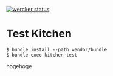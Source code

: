 [![wercker status](https://app.wercker.com/status/5e5825bc1101d40f06e7ed51c56d78f2/m "wercker status")](https://app.wercker.com/project/bykey/5e5825bc1101d40f06e7ed51c56d78f2)

# Test Kitchen

```
$ bundle install --path vendor/bundle
$ bundle exec kitchen test
```

hogehoge
